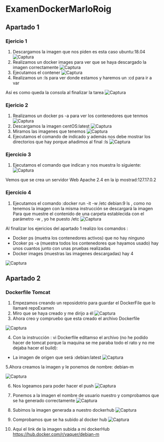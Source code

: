 # ExamenDockerMarloRoig

## Apartado 1 
### Ejericio 1
1. Descargamos la imagen que nos piden es esta caso ubuntu:18.04
![Captura](https://user-images.githubusercontent.com/91874499/173302394-5c26c435-3315-4926-ae1d-0cbb868c52ef.PNG)
2. Realizamos un docker images para ver que se haya descargado la imagen correctamente 
![Captura](https://user-images.githubusercontent.com/91874499/173302554-63dd0c3d-45cd-42ea-b99d-c1b002a18240.PNG)
3. Ejecutamos el contener 
![Captura](https://user-images.githubusercontent.com/91874499/173302914-d72f42e8-e9d6-42c5-8273-2338d74238a3.PNG)
4. Realizamos un :ls para ver donde estamos y haremos un :cd para ir a var

Así es como queda la consola al finalizar la tarea
![Captura](https://user-images.githubusercontent.com/91874499/173303308-d503d9b6-7273-4285-8efc-4e34cd730ae2.PNG)


### Ejericio 2
1. Realizamos un docker ps -a para ver los contenedores que tenmos
![Captura](https://user-images.githubusercontent.com/91874499/173303736-342897eb-1b4c-41e7-8b18-78e6ecd9eea3.PNG)
2. Descargamos la imagen centOS:latest
![Captura](https://user-images.githubusercontent.com/91874499/173304633-b6f761e5-6187-462f-8567-dbd892a40208.PNG)
3. Miramos las imagenes que tenemos
![Captura](https://user-images.githubusercontent.com/91874499/173304918-826d3ac8-fcfb-40ae-9009-1bd65543130b.PNG)
4. Ejecutamos el comando de indicado y además nos debe mostrar los directorios que hay porque añadimos al final :ls
![Captura](https://user-images.githubusercontent.com/91874499/173304976-a9d4f71c-29d0-4163-a900-cbc605e8ed50.PNG)

### Ejercicio 3
1. Ejecutamos el comando que indican y nos muestra lo siguiente:
![Captura](https://user-images.githubusercontent.com/91874499/173305387-6f9d5a7a-ceb3-4ea9-85d4-f073663bf197.PNG)

Vemos que se crea un servidor Web Apache 2.4 en la ip mostrad:127.17.0.2

### Ejercicio 4
1. Ejecutamos el comando :docker run -it -w /etc debian:9 ls , como no tenemos la imagen con la misma instrucción se descargará la imagen
Para que muestre el contenido de una carpeta establecida con el parámetro -w , yo he puesto /etc
![Captura](https://user-images.githubusercontent.com/91874499/173306264-f5c45dbe-a2ee-44c9-9b62-6a8ae600a439.PNG)


Al finalizar los ejericios del apartado 1 realizo los comandos :
- Docker ps (muetra los contenedores activos) que no hay ninguno 
- Dcoker ps -a (muestra todos los contenedores que hayamos usado) hay unos cuantos junto con unas pruebas realizadas
- Docker images (muestras las imagenes descargadas) hay 4

![Captura](https://user-images.githubusercontent.com/91874499/173307291-445ea61b-14cd-4440-b84f-093fd126e9be.PNG)


## Apartado 2

### Dockerfile Tomcat
1. Empezamos creando un reposidotrio para guardar el DockerFile que lo llamaré repoExamen
2. Miro que se haya creado y me dirijo a él
![Captura](https://user-images.githubusercontent.com/91874499/173307707-fad09e7d-4b98-4ac6-b01b-fa99a1b2617a.PNG)
3. Ahora creo y compruebo que esta creado el archivo Dockerfile

![Captura](https://user-images.githubusercontent.com/91874499/173307951-82ac7681-18b8-474d-ac78-941a5cca42d8.PNG)

4. Con la instrucción : vi Dockerfile editamso el archivo (no he podido hacer de tomcat porque la maquina se me paraba todo el rato y no me dejaba hacer el build):
- La imagen de origen que será :debian:latest
![Captura](https://user-images.githubusercontent.com/91874499/173312468-895891e7-5f98-42a0-a040-9ee6eabcb24d.PNG)

5.Ahora creamos la imagen y le ponemos de nombre: debian-m

![Captura](https://user-images.githubusercontent.com/91874499/173312841-fa9462b0-ff36-477f-810b-089dd5e47a19.PNG)

6. Nos logeamos para poder hacer el push
![Captura](https://user-images.githubusercontent.com/91874499/173313057-7b01c89b-cda9-4c30-9b9a-7489ff885d25.PNG)
7. Ponemos a la imagen el nombre de usuario nuestro y comprobamos que se ha generado correctamente
![Captura](https://user-images.githubusercontent.com/91874499/173313485-df8f2fab-5092-415d-afda-86feeaaf3ecf.PNG)
8. Subimos la imagen generada a nuestro dockerhub
![Captura](https://user-images.githubusercontent.com/91874499/173313744-6f66225e-88eb-48d8-8158-728bd5eae5c6.PNG)
9. Comprobamos que se ha subido al docker hub
![Captura](https://user-images.githubusercontent.com/91874499/173313884-3a51714c-24c5-4bc5-84f0-0bd3451e9348.PNG)

10. Aquí el link de la imagen subida a mi dockerHub
https://hub.docker.com/r/vaquer/debian-m 




